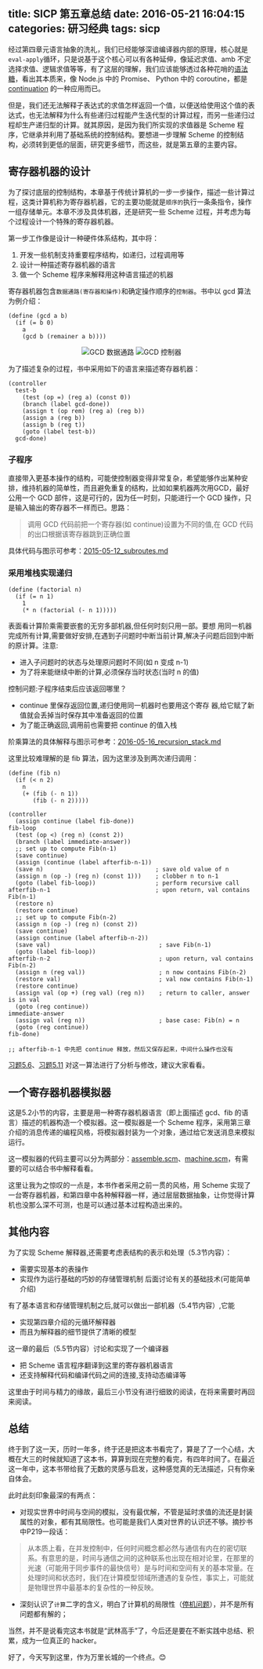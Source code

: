 title: SICP 第五章总结
date: 2016-05-21 16:04:15
categories: 研习经典
tags: sicp
---

经过第四章元语言抽象的洗礼，我们已经能够深谙编译器内部的原理，核心就是`eval-apply`循环，只是说基于这个核心可以有各种延伸，像延迟求值、amb 不定选择求值、逻辑求值等等，有了这层的理解，我们应该能够透过各种花哨的[语法糖](https://en.wikipedia.org/wiki/Syntactic_sugar)，看出其本质来，像 Node.js 中的 Promise、 Python 中的 coroutine，都是 [continuation](https://en.wikipedia.org/wiki/Continuation) 的一种应用而已。

但是，我们还无法解释子表达式的求值怎样返回一个值，以便送给使用这个值的表达式，也无法解释为什么有些递归过程能产生迭代型的计算过程，而另一些递归过程却生产递归型的计算。就其原因，是因为我们所实现的求值器是 Scheme 程序，它继承并利用了基础系统的控制结构。要想进一步理解 Scheme 的控制结构，必须转到更低的层面，研究更多细节，而这些，就是第五章的主要内容。

## 寄存器机器的设计

为了探讨底层的控制结构，本章基于传统计算机的一步一步操作，描述一些计算过程，这类计算机称为寄存器机器，它的主要功能就是`顺序的`执行一条条指令，操作一组存储单元。本章不涉及具体机器，还是研究一些 Scheme 过程，并考虑为每个过程设计一个特殊的寄存器机器。

第一步工作像是设计一种硬件体系结构，其中将：

1. 开发一些机制支持重要程序结构，如递归，过程调用等
2. 设计一种描述寄存器机器的语言
3. 做一个 Scheme 程序来解释用这种语言描述的机器

寄存器机器包含`数据通路(寄存器和操作)`和确定操作顺序的`控制器`。书中以 gcd 算法为例介绍：

```
(define (gcd a b)
  (if (= b 0)
    a
    (gcd b (remainer a b))))
```
<center>
<img src="https://img.alicdn.com/imgextra/i4/581166664/TB280XDppXXXXXWXXXXXXXXXXXX_!!581166664.png"  alt="GCD 数据通路"/>
<img src="https://img.alicdn.com/imgextra/i3/581166664/TB2S63.pXXXXXXXXpXXXXXXXXXX_!!581166664.png" alt=" GCD 控制器"/>
</center>

为了描述复杂的过程，书中采用如下的语言来描述寄存器机器：
```
(controller
  test-b
    (test (op =) (reg a) (const 0))
    (branch (label gcd-done))
    (assign t (op rem) (reg a) (reg b))
    (assign a (reg b))
    (assign b (reg t))
    (goto (label test-b))
  gcd-done)
```
### 子程序

直接带入更基本操作的结构，可能使控制器变得非常复杂，希望能够作出某种安排，维持机器的简单性，而且避免重复的结构，比如如果机器两次用GCD，最好公用一个 GCD 部件，这是可行的，因为任一时刻，只能进行一个 GCD 操作，只是输入输出的寄存器不一样而已。思路：

> 调用 GCD 代码前把一个寄存器(如 continue)设置为不同的值,在 GCD 代码的出口根据该寄存器跳到正确位置

具体代码与图示可参考：[2015-05-12_subroutes.md](https://github.com/jiacai2050/sicp/blob/master/2016-05/2015-05-12_subroutes.md)

### 采用堆栈实现递归

```
(define (factorial n)
  (if (= n 1)
    1
    (* n (factorial (- n 1)))))
```    
表面看计算阶乘需要嵌套的无穷多部机器,但任何时刻只用一部。要想 用同一机器完成所有计算,需要做好安排,在遇到子问题时中断当前计算,解决子问题后回到中断的原计算。注意:

- 进入子问题时的状态与处理原问题时不同(如 n 变成 n-1)
- 为了将来能继续中断的计算,必须保存当时状态(当时 n 的值)

控制问题:子程序结束后应该返回哪里？

- continue 里保存返回位置,递归使用同一机器时也要用这个寄存 器,给它赋了新值就会丢掉当时保存其中准备返回的位置
- 为了能正确返回,调用前也需要把 continue 的值入栈

阶乘算法的具体解释与图示可参考：[2016-05-16_recursion_stack.md](https://github.com/jiacai2050/sicp/blob/master/2016-05/2016-05-16_recursion_stack.md)

这里比较难理解的是 fib 算法，因为这里涉及到两次递归调用：
```
(define (fib n)
  (if (< n 2)
    n
    (+ (fib (- n 1))
       (fib (- n 2)))))

(controller
  (assign continue (label fib-done))
fib-loop
  (test (op <) (reg n) (const 2))
  (branch (label immediate-answer))
  ;; set up to compute Fib(n-1)
  (save continue)
  (assign (continue (label afterfib-n-1))
  (save n)                                ; save old value of n
  (assign n (op -) (reg n) (const 1)))    ; clobber n to n-1
  (goto (label fib-loop))                 ; perform recursive call
afterfib-n-1                              ; upon return, val contains Fib(n-1)
  (restore n)
  (restore continue)
  ;; set up to compute Fib(n-2)
  (assign n (op -) (reg n) (const 2))
  (save continue)
  (assign continue (label afterfib-n-2))
  (save val)                               ; save Fib(n-1)
  (goto (label fib-loop))
afterfib-n-2                               ; upon return, val contains Fib(n-2)
  (assign n (reg val))                     ; n now contains Fib(n-2)
  (restore val)                            ; val now contains Fib(n-1)
  (restore continue)
  (assign val (op +) (reg val) (reg n))    ; return to caller, answer is in val
  (goto (reg continue))
immediate-answer
  (assign val (reg n))                     ; base case: Fib(n) = n
  (goto (reg continue))
fib-done)

;; afterfib-n-1 中先把 continue 释放，然后又保存起来，中间什么操作也没有
```

[习题5.6](https://github.com/jiacai2050/sicp/blob/master/exercises/05/5.6.scm)、[习题5.11](https://github.com/jiacai2050/sicp/blob/master/exercises/05/5.11.md) 对这一算法进行了分析与修改，建议大家看看。


## 一个寄存器机器模拟器

这是5.2小节的内容，主要是用一种寄存器机器语言（即上面描述 gcd、fib 的语言）描述的机器构造一个模拟器。这一模拟器是一个 Scheme 程序，采用第三章介绍的消息传递的编程风格，将模拟器封装为一个对象，通过给它发送消息来模拟运行。

这一模拟器的代码主要可以分为两部分：[assemble.scm](https://github.com/jiacai2050/sicp/blob/master/exercises/05/lib/assemble.scm)、[machine.scm](https://github.com/jiacai2050/sicp/blob/master/exercises/05/lib/machine.scm)，有需要的可以结合书中解释看看。

这里让我为之惊叹的一点是，本书作者采用之前一贯的风格，用 Scheme 实现了一台寄存器机器，和第四章中各种解释器一样，通过层层数据抽象，让你觉得计算机也没那么深不可测，也是可以通过基本过程构造出来的。

## 其他内容

为了实现 Scheme 解释器,还需要考虑表结构的表示和处理（5.3节内容）：

- 需要实现基本的表操作
- 实现作为运行基础的巧妙的存储管理机制 后面讨论有关的基础技术(可能简单介绍)

有了基本语言和存储管理机制之后,就可以做出一部机器（5.4节内容）,它能

- 实现第四章介绍的元循环解释器
- 而且为解释器的细节提供了清晰的模型

这一章的最后（5.5节内容）讨论和实现了一个编译器
- 把 Scheme 语言程序翻译到这里的寄存器机器语言
- 还支持解释代码和编译代码之间的连接,支持动态编译等

这里由于时间与精力的缘故，最后三小节没有进行细致的阅读，在将来需要时再回来阅读。

## 总结

终于到了这一天，历时一年多，终于还是把这本书看完了，算是了了一个心结，大概在大三的时候就知道了这本书，算算到现在完整的看完，有四年时间了。在最近这一年中，这本书带给我了无数的灵感与启发，这种感觉真的无法描述，只有你亲自体会。

此时此刻印象最深的有两点：

- 对现实世界中时间与空间的模拟，没有最优解，不管是延时求值的流还是封装属性的对象，都有其局限性。也可能是我们人类对世界的认识还不够。摘抄书中P219一段话：

> 从本质上看，在并发控制中，任何时间概念都必然与通信有内在的密切联系。有意思的是，时间与通信之间的这种联系也出现在相对论里，在那里的光速（可能用于同步事件的最快信号）是与时间和空间有关的基本常量。在处理时间和状态时，我们在计算模型领域所遭遇的复杂性，事实上，可能就是物理世界中最基本的复杂性的一种反映。

- 深刻认识了`计算`二字的含义，明白了计算机的局限性（[停机问题](https://github.com/jiacai2050/sicp/blob/master/exercises/04/4.15.md)），并不是所有问题都有解的；

当然，并不是说看完这本书就是“武林高手”了，今后还是要在不断实践中总结、积累，成为一位真正的 hacker。

好了，今天写到这里，作为万里长城的一个终点。😊

